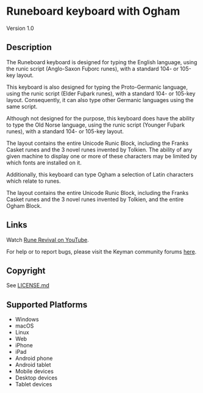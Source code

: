 Runeboard keyboard with Ogham
=====================

Version 1.0

Description
-----------
<p>The Runeboard keyboard is designed for typing the English language, using the runic script (Anglo-Saxon Fuþorc runes), with a standard 104- or 105-key layout.</p>
<p>This keyboard is also designed for typing the Proto-Germanic language, using the runic script (Elder Fuþark runes), with a standard 104- or 105-key layout. Consequently, it can also type other Germanic languages using the same script.</p>
<p>Although not designed for the purpose, this keyboard does have the ability to type the Old Norse language, using the runic script (Younger Fuþark runes), with a standard 104- or 105-key layout.</p>
<p>The layout contains the entire Unicode Runic Block, including the Franks Casket runes and the 3 novel runes invented by Tolkien. The ability of any given machine to display one or more of these characters may be limited by which fonts are installed on it.</p>
<p>Additionally, this keyboard can type Ogham a selection of Latin characters which relate to runes.</p>
<p>The layout contains the entire Unicode Runic Block, including the Franks Casket runes and the 3 novel runes invented by Tolkien, and the entire Ogham Block.</p>

Links
-----
<p>Watch <a href=https://www.youtube.com/channel/UCWLmY2EMdJxE_ch2BTvwl1g>Rune Revival on YouTube</a>.</p>

<p>For help or to report bugs, please visit the Keyman community forums <a href=https://community.software.sil.org/>here</a>.

Copyright
---------
See [LICENSE.md](LICENSE.md)

Supported Platforms
-------------------
 * Windows
 * macOS
 * Linux
 * Web
 * iPhone
 * iPad
 * Android phone
 * Android tablet
 * Mobile devices
 * Desktop devices
 * Tablet devices

